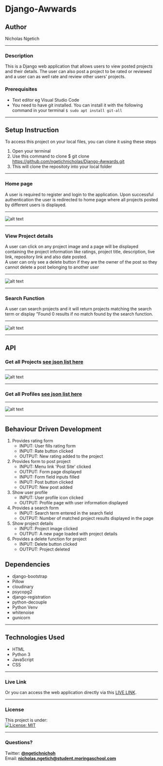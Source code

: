 # Django-Awwards
## Author
Nicholas Ngetich
*****
### Description
This is a Django web application that allows users to view posted projects and their details. The user can also post a project to be rated or reviewed and a user can as well rate and review other users' projects.

### Prerequisites
* Text editor eg Visual Studio Code
* You need to have git installed. You can install it with the following command in your terminal
`$ sudo apt install git-all`
*****
## Setup Instruction
To access this project on your local files, you can clone it using these steps
1. Open your terminal
1. Use this command to clone $ git clone https://github.com/ngetichnicholas/Django-Awwards.git
1. This will clone the repositoty into your local folder
*****
### Home page
A user is required to register and login to the application. Upon successful authentication the user is redirected to home page where all projects posted by different users is displayed.
*****
![alt text](https://res.cloudinary.com/dbos9xidr/image/upload/v1626781661/screencapture-nick-awwards-herokuapp-2021-07-20-14_26_02_la9krd.png)
*****
### View Project details
A user can click on any project image and a page will be displayed containing the project information like ratings, project title, description, live link, repository link and also date posted.  
A user can only see a delete button if they are the owner of the post so they cannot delete a post belonging to another user
*****
![alt text](https://res.cloudinary.com/dbos9xidr/image/upload/v1626781789/screencapture-nick-awwards-herokuapp-project-16-2021-07-20-14_37_30_zezmab.png)
*****
### Search Function
A user can search projects and it will return projects matching the search term or display "Found 0 results if no match found by the search function.
*****
![alt text](https://res.cloudinary.com/dbos9xidr/image/upload/v1626790591/screencapture-127-0-0-1-8000-search-2021-07-20-17_14_13_vzah3v.png)
*****
## API
### Get all Projects [see json list here](https://nick-awwards.herokuapp.com/api/projects/?format=json)
*****
![alt text](https://res.cloudinary.com/dbos9xidr/image/upload/v1626789966/Screenshot_from_2021-07-20_17-00-32_ahsrlf.png)
*****
### Get all Profiles [see json list here](https://nick-awwards.herokuapp.com/api/profiles/?format=json)
*****
![alt text](https://res.cloudinary.com/dbos9xidr/image/upload/v1626789966/Screenshot_from_2021-07-20_17-05-34_m1uomy.png)
*****
## Behaviour Driven Development
1. Provides rating form
   - INPUT: User fills rating form
   - INPUT: Rate button clicked
   - OUTPUT: New rating added to the project
1. Provides form to post project 
   - INPUT: Menu link 'Post Site' clicked
   - OUTPUT: Form page displayed
   - INPUT: Form field inputs filled
   - INPUT: Post button clicked
   - OUTPUT: New post added
1. Show user profile 
   - INPUT: User profile icon clicked
   - OUTPUT: Profile page with user information displayed
1. Provides a search form
   - INPUT: Search term entered in the search field
   - OUTPUT: Number of matched project results displayed in the page
1. Show project details
   - INPUT: Project image clicked
   - OUTPUT: A new page loaded with project details
1. Provides a delete function for project
   - INPUT: Delete button clicked
   - OUTPUT: Project deleted
## Dependencies
* django-bootstrap
* Pillow
* cloudinary
* psycopg2
* django-registration
* python-decouple
* Python Venv
* whitenoise
* gunicorn
*****
## Technologies Used
* HTML
* Python 3
* JavaScript
* CSS
******
### Live Link
Or you can access the web application directly via this [LIVE LINK](https://nick-awwards.herokuapp.com/).
*****
### License
This project is under:  
[![License: MIT](https://img.shields.io/badge/License-MIT-yellow.svg)](/LICENSE)
*****
### Questions?
Twitter: **[@ngetichnichoh](https://twitter.com/ngetichnichoh)**  
Email: **[nicholas.ngetich@student.moringaschool.com](mailto:nicholas.ngetich@student.moringaschool.com)**
